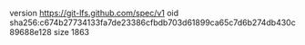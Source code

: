 version https://git-lfs.github.com/spec/v1
oid sha256:c674b27734133fa7de23386cfbdb703d61899ca65c7d6b274db430c89688e128
size 1863
